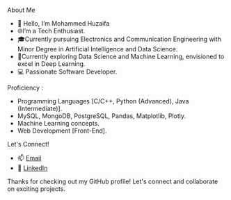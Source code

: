 About Me
- 👋 Hello, I’m Mohammed Huzaifa
- 🌐I’m a Tech Enthusiast.
- 🎓Currently pursuing Electronics and Communication Engineering with Minor Degree in Artificial Intelligence and Data Science.
- 🚀Currently exploring Data Science and Machine Learning, envisioned to excel in Deep Learning.
- 💻 Passionate Software Developer.


Proficiency :
- Programming Languages [C/C++, Python (Advanced), Java (Intermediate)].
- MySQL, MongoDB, PostgreSQL, Pandas, Matplotlib, Plotly.
- Machine Learning concepts.
- Web Development [Front-End].


Let's Connect!
- 📫 [Email](mailto:mohammedhuzaifa284@gmail.com)
- 💼 [LinkedIn](https://www.linkedin.com/in/mohammedhuzaifamh)

Thanks for checking out my GitHub profile! Let's connect and collaborate on exciting projects.
<!---
HuzaifaMH/HuzaifaMH is a ✨ special ✨ repository because its `README.md` (this file) appears on your GitHub profile.
You can click the Preview link to take a look at your changes.
--->
